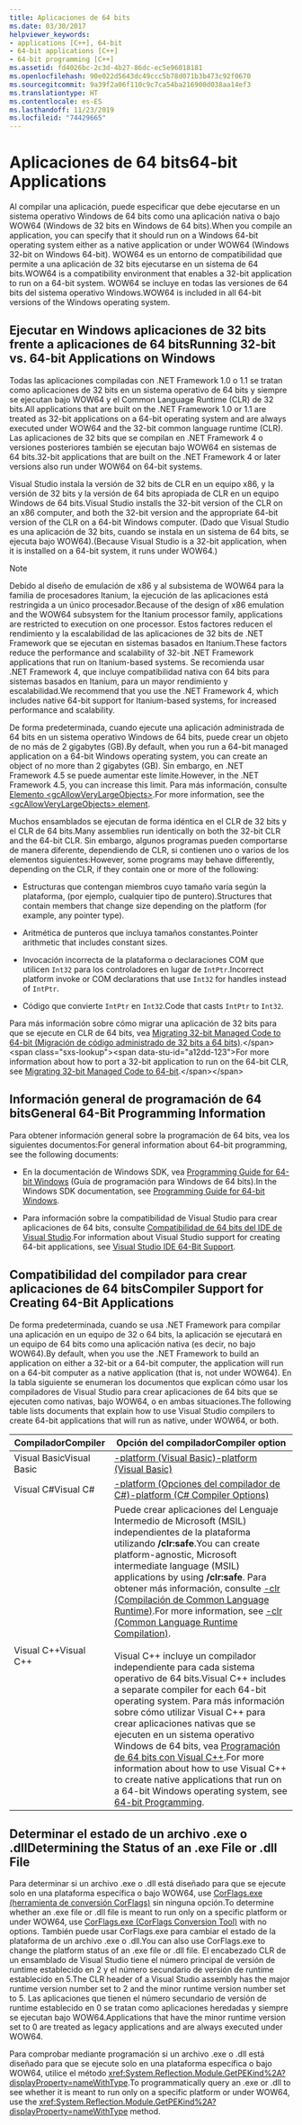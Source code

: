```yaml
---
title: Aplicaciones de 64 bits
ms.date: 03/30/2017
helpviewer_keywords:
- applications [C++], 64-bit
- 64-bit applications [C++]
- 64-bit programming [C++]
ms.assetid: fd4026bc-2c3d-4b27-86dc-ec5e96018181
ms.openlocfilehash: 90e022d5643dc49ccc5b78d071b3b473c92f0670
ms.sourcegitcommit: 9a39f2a06f110c9c7ca54ba216900d038aa14ef3
ms.translationtype: HT
ms.contentlocale: es-ES
ms.lasthandoff: 11/23/2019
ms.locfileid: "74429665"
---
```

# <a name="64-bit-applications"></a><span data-ttu-id="a12dd-102">Aplicaciones de 64 bits</span><span class="sxs-lookup"><span data-stu-id="a12dd-102">64-bit Applications</span></span>
<span data-ttu-id="a12dd-103">Al compilar una aplicación, puede especificar que debe ejecutarse en un sistema operativo Windows de 64 bits como una aplicación nativa o bajo WOW64 (Windows de 32 bits en Windows de 64 bits).</span><span class="sxs-lookup"><span data-stu-id="a12dd-103">When you compile an application, you can specify that it should run on a Windows 64-bit operating system either as a native application or under WOW64 (Windows 32-bit on Windows 64-bit).</span></span> <span data-ttu-id="a12dd-104">WOW64 es un entorno de compatibilidad que permite a una aplicación de 32 bits ejecutarse en un sistema de 64 bits.</span><span class="sxs-lookup"><span data-stu-id="a12dd-104">WOW64 is a compatibility environment that enables a 32-bit application to run on a 64-bit system.</span></span> <span data-ttu-id="a12dd-105">WOW64 se incluye en todas las versiones de 64 bits del sistema operativo Windows.</span><span class="sxs-lookup"><span data-stu-id="a12dd-105">WOW64 is included in all 64-bit versions of the Windows operating system.</span></span>  
  
## <a name="running-32-bit-vs-64-bit-applications-on-windows"></a><span data-ttu-id="a12dd-106">Ejecutar en Windows aplicaciones de 32 bits frente a aplicaciones de 64 bits</span><span class="sxs-lookup"><span data-stu-id="a12dd-106">Running 32-bit vs. 64-bit Applications on Windows</span></span>  
 <span data-ttu-id="a12dd-107">Todas las aplicaciones compiladas con .NET Framework 1.0 o 1.1 se tratan como aplicaciones de 32 bits en un sistema operativo de 64 bits y siempre se ejecutan bajo WOW64 y el Common Language Runtime (CLR) de 32 bits.</span><span class="sxs-lookup"><span data-stu-id="a12dd-107">All applications that are built on the .NET Framework 1.0 or 1.1 are treated as 32-bit applications on a 64-bit operating system and are always executed under WOW64 and the 32-bit common language runtime (CLR).</span></span> <span data-ttu-id="a12dd-108">Las aplicaciones de 32 bits que se compilan en .NET Framework 4 o versiones posteriores también se ejecutan bajo WOW64 en sistemas de 64 bits.</span><span class="sxs-lookup"><span data-stu-id="a12dd-108">32-bit applications that are built on the .NET Framework 4 or later versions also run under WOW64 on 64-bit systems.</span></span>  
  
 <span data-ttu-id="a12dd-109">Visual Studio instala la versión de 32 bits de CLR en un equipo x86, y la versión de 32 bits y la versión de 64 bits apropiada de CLR en un equipo Windows de 64 bits.</span><span class="sxs-lookup"><span data-stu-id="a12dd-109">Visual Studio installs the 32-bit version of the CLR on an x86 computer, and both the 32-bit version and the appropriate 64-bit version of the CLR on a 64-bit Windows computer.</span></span> <span data-ttu-id="a12dd-110">(Dado que Visual Studio es una aplicación de 32 bits, cuando se instala en un sistema de 64 bits, se ejecuta bajo WOW64).</span><span class="sxs-lookup"><span data-stu-id="a12dd-110">(Because Visual Studio is a 32-bit application, when it is installed on a 64-bit system, it runs under WOW64.)</span></span>  
  
> [!NOTE]
> <span data-ttu-id="a12dd-111">Debido al diseño de emulación de x86 y al subsistema de WOW64 para la familia de procesadores Itanium, la ejecución de las aplicaciones está restringida a un único procesador.</span><span class="sxs-lookup"><span data-stu-id="a12dd-111">Because of the design of x86 emulation and the WOW64 subsystem for the Itanium processor family, applications are restricted to execution on one processor.</span></span> <span data-ttu-id="a12dd-112">Estos factores reducen el rendimiento y la escalabilidad de las aplicaciones de 32 bits de .NET Framework que se ejecutan en sistemas basados en Itanium.</span><span class="sxs-lookup"><span data-stu-id="a12dd-112">These factors reduce the performance and scalability of 32-bit .NET Framework applications that run on Itanium-based systems.</span></span> <span data-ttu-id="a12dd-113">Se recomienda usar .NET Framework 4, que incluye compatibilidad nativa con 64 bits para sistemas basados en Itanium, para un mayor rendimiento y escalabilidad.</span><span class="sxs-lookup"><span data-stu-id="a12dd-113">We recommend that you use the .NET Framework 4, which includes native 64-bit support for Itanium-based systems, for increased performance and scalability.</span></span>  
  
 <span data-ttu-id="a12dd-114">De forma predeterminada, cuando ejecute una aplicación administrada de 64 bits en un sistema operativo Windows de 64 bits, puede crear un objeto de no más de 2 gigabytes (GB).</span><span class="sxs-lookup"><span data-stu-id="a12dd-114">By default, when you run a 64-bit managed application on a 64-bit Windows operating system, you can create an object of no more than 2 gigabytes (GB).</span></span> <span data-ttu-id="a12dd-115">Sin embargo, en .NET Framework 4.5 se puede aumentar este límite.</span><span class="sxs-lookup"><span data-stu-id="a12dd-115">However, in the .NET Framework 4.5, you can increase this limit.</span></span>  <span data-ttu-id="a12dd-116">Para más información, consulte [Elemento \<gcAllowVeryLargeObjects>](./configure-apps/file-schema/runtime/gcallowverylargeobjects-element.md).</span><span class="sxs-lookup"><span data-stu-id="a12dd-116">For more information, see the [\<gcAllowVeryLargeObjects> element](./configure-apps/file-schema/runtime/gcallowverylargeobjects-element.md).</span></span>  
  
 <span data-ttu-id="a12dd-117">Muchos ensamblados se ejecutan de forma idéntica en el CLR de 32 bits y el CLR de 64 bits.</span><span class="sxs-lookup"><span data-stu-id="a12dd-117">Many assemblies run identically on both the 32-bit CLR and the 64-bit CLR.</span></span> <span data-ttu-id="a12dd-118">Sin embargo, algunos programas pueden comportarse de manera diferente, dependiendo de CLR, si contienen uno o varios de los elementos siguientes:</span><span class="sxs-lookup"><span data-stu-id="a12dd-118">However, some programs may behave differently, depending on the CLR, if they contain one or more of the following:</span></span>  
  
- <span data-ttu-id="a12dd-119">Estructuras que contengan miembros cuyo tamaño varía según la plataforma, (por ejemplo, cualquier tipo de puntero).</span><span class="sxs-lookup"><span data-stu-id="a12dd-119">Structures that contain members that change size depending on the platform (for example, any pointer type).</span></span>  
  
- <span data-ttu-id="a12dd-120">Aritmética de punteros que incluya tamaños constantes.</span><span class="sxs-lookup"><span data-stu-id="a12dd-120">Pointer arithmetic that includes constant sizes.</span></span>  
  
- <span data-ttu-id="a12dd-121">Invocación incorrecta de la plataforma o declaraciones COM que utilicen `Int32` para los controladores en lugar de `IntPtr`.</span><span class="sxs-lookup"><span data-stu-id="a12dd-121">Incorrect platform invoke or COM declarations that use `Int32` for handles instead of `IntPtr`.</span></span>  
  
- <span data-ttu-id="a12dd-122">Código que convierte `IntPtr` en `Int32`.</span><span class="sxs-lookup"><span data-stu-id="a12dd-122">Code that casts `IntPtr` to `Int32`.</span></span>  
  
 <span data-ttu-id="a12dd-123">Para más información sobre cómo migrar una aplicación de 32 bits para que se ejecute en CLR de 64 bits, vea [Migrating 32-bit Managed Code to 64-bit (Migración de código administrado de 32 bits a 64 bits)](https://docs.microsoft.com/previous-versions/dotnet/articles/ms973190(v=msdn.10)).</span><span class="sxs-lookup"><span data-stu-id="a12dd-123">For more information about how to port a 32-bit application to run on the 64-bit CLR, see [Migrating 32-bit Managed Code to 64-bit](https://docs.microsoft.com/previous-versions/dotnet/articles/ms973190(v=msdn.10)).</span></span>  
  
## <a name="general-64-bit-programming-information"></a><span data-ttu-id="a12dd-124">Información general de programación de 64 bits</span><span class="sxs-lookup"><span data-stu-id="a12dd-124">General 64-Bit Programming Information</span></span>  
 <span data-ttu-id="a12dd-125">Para obtener información general sobre la programación de 64 bits, vea los siguientes documentos:</span><span class="sxs-lookup"><span data-stu-id="a12dd-125">For general information about 64-bit programming, see the following documents:</span></span>  
  
- <span data-ttu-id="a12dd-126">En la documentación de Windows SDK, vea [Programming Guide for 64-bit Windows](/windows/win32/winprog64/programming-guide-for-64-bit-windows) (Guía de programación para Windows de 64 bits).</span><span class="sxs-lookup"><span data-stu-id="a12dd-126">In the Windows SDK documentation, see [Programming Guide for 64-bit Windows](/windows/win32/winprog64/programming-guide-for-64-bit-windows).</span></span>  
  
- <span data-ttu-id="a12dd-127">Para información sobre la compatibilidad de Visual Studio para crear aplicaciones de 64 bits, consulte [Compatibilidad de 64 bits del IDE de Visual Studio](/visualstudio/ide/visual-studio-ide-64-bit-support).</span><span class="sxs-lookup"><span data-stu-id="a12dd-127">For information about Visual Studio support for creating 64-bit applications, see [Visual Studio IDE 64-Bit Support](/visualstudio/ide/visual-studio-ide-64-bit-support).</span></span>  
  
## <a name="compiler-support-for-creating-64-bit-applications"></a><span data-ttu-id="a12dd-128">Compatibilidad del compilador para crear aplicaciones de 64 bits</span><span class="sxs-lookup"><span data-stu-id="a12dd-128">Compiler Support for Creating 64-Bit Applications</span></span>  
 <span data-ttu-id="a12dd-129">De forma predeterminada, cuando se usa .NET Framework para compilar una aplicación en un equipo de 32 o 64 bits, la aplicación se ejecutará en un equipo de 64 bits como una aplicación nativa (es decir, no bajo WOW64).</span><span class="sxs-lookup"><span data-stu-id="a12dd-129">By default, when you use the .NET Framework to build an application on either a 32-bit or a 64-bit computer, the application will run on a 64-bit computer as a native application (that is, not under WOW64).</span></span> <span data-ttu-id="a12dd-130">En la tabla siguiente se enumeran los documentos que explican cómo usar los compiladores de Visual Studio para crear aplicaciones de 64 bits que se ejecuten como nativas, bajo WOW64, o en ambas situaciones.</span><span class="sxs-lookup"><span data-stu-id="a12dd-130">The following table lists documents that explain how to use Visual Studio compilers to create 64-bit applications that will run as native, under WOW64, or both.</span></span>  
  
|<span data-ttu-id="a12dd-131">Compilador</span><span class="sxs-lookup"><span data-stu-id="a12dd-131">Compiler</span></span>|<span data-ttu-id="a12dd-132">Opción del compilador</span><span class="sxs-lookup"><span data-stu-id="a12dd-132">Compiler option</span></span>|  
|--------------|---------------------|  
|<span data-ttu-id="a12dd-133">Visual Basic</span><span class="sxs-lookup"><span data-stu-id="a12dd-133">Visual Basic</span></span>|[<span data-ttu-id="a12dd-134">-platform (Visual Basic)</span><span class="sxs-lookup"><span data-stu-id="a12dd-134">-platform (Visual Basic)</span></span>](../visual-basic/reference/command-line-compiler/platform.md)|  
|<span data-ttu-id="a12dd-135">Visual C#</span><span class="sxs-lookup"><span data-stu-id="a12dd-135">Visual C#</span></span>|[<span data-ttu-id="a12dd-136">-platform (Opciones del compilador de C#)</span><span class="sxs-lookup"><span data-stu-id="a12dd-136">-platform (C# Compiler Options)</span></span>](../csharp/language-reference/compiler-options/platform-compiler-option.md)|  
|<span data-ttu-id="a12dd-137">Visual C++</span><span class="sxs-lookup"><span data-stu-id="a12dd-137">Visual C++</span></span>|<span data-ttu-id="a12dd-138">Puede crear aplicaciones del Lenguaje Intermedio de Microsoft (MSIL) independientes de la plataforma utilizando **/clr:safe**.</span><span class="sxs-lookup"><span data-stu-id="a12dd-138">You can create platform-agnostic, Microsoft intermediate language (MSIL) applications by using **/clr:safe**.</span></span> <span data-ttu-id="a12dd-139">Para obtener más información, consulte [-clr (Compilación de Common Language Runtime)](/cpp/build/reference/clr-common-language-runtime-compilation).</span><span class="sxs-lookup"><span data-stu-id="a12dd-139">For more information, see [-clr (Common Language Runtime Compilation)](/cpp/build/reference/clr-common-language-runtime-compilation).</span></span><br /><br /> <span data-ttu-id="a12dd-140">Visual C++ incluye un compilador independiente para cada sistema operativo de 64 bits.</span><span class="sxs-lookup"><span data-stu-id="a12dd-140">Visual C++ includes a separate compiler for each 64-bit operating system.</span></span> <span data-ttu-id="a12dd-141">Para más información sobre cómo utilizar Visual C++ para crear aplicaciones nativas que se ejecuten en un sistema operativo Windows de 64 bits, vea [Programación de 64 bits con Visual C++](/cpp/build/configuring-programs-for-64-bit-visual-cpp).</span><span class="sxs-lookup"><span data-stu-id="a12dd-141">For more information about how to use Visual C++ to create native applications that run on a 64-bit Windows operating system, see [64-bit Programming](/cpp/build/configuring-programs-for-64-bit-visual-cpp).</span></span>|  
  
## <a name="determining-the-status-of-an-exe-file-or-dll-file"></a><span data-ttu-id="a12dd-142">Determinar el estado de un archivo .exe o .dll</span><span class="sxs-lookup"><span data-stu-id="a12dd-142">Determining the Status of an .exe File or .dll File</span></span>  
 <span data-ttu-id="a12dd-143">Para determinar si un archivo .exe o .dll está diseñado para que se ejecute solo en una plataforma específica o bajo WOW64, use [CorFlags.exe (herramienta de conversión CorFlags)](./tools/corflags-exe-corflags-conversion-tool.md) sin ninguna opción.</span><span class="sxs-lookup"><span data-stu-id="a12dd-143">To determine whether an .exe file or .dll file is meant to run only on a specific platform or under WOW64, use [CorFlags.exe (CorFlags Conversion Tool)](./tools/corflags-exe-corflags-conversion-tool.md) with no options.</span></span> <span data-ttu-id="a12dd-144">También puede usar CorFlags.exe para cambiar el estado de la plataforma de un archivo .exe o .dll.</span><span class="sxs-lookup"><span data-stu-id="a12dd-144">You can also use CorFlags.exe to change the platform status of an .exe file or .dll file.</span></span> <span data-ttu-id="a12dd-145">El encabezado CLR de un ensamblado de Visual Studio tiene el número principal de versión de runtime establecido en 2 y el número secundario de versión de runtime establecido en 5.</span><span class="sxs-lookup"><span data-stu-id="a12dd-145">The CLR header of a Visual Studio assembly has the major runtime version number set to 2 and the minor runtime version number set to 5.</span></span> <span data-ttu-id="a12dd-146">Las aplicaciones que tienen el número secundario de versión de runtime establecido en 0 se tratan como aplicaciones heredadas y siempre se ejecutan bajo WOW64.</span><span class="sxs-lookup"><span data-stu-id="a12dd-146">Applications that have the minor runtime version set to 0 are treated as legacy applications and are always executed under WOW64.</span></span>  
  
 <span data-ttu-id="a12dd-147">Para comprobar mediante programación si un archivo .exe o .dll está diseñado para que se ejecute solo en una plataforma específica o bajo WOW64, utilice el método <xref:System.Reflection.Module.GetPEKind%2A?displayProperty=nameWithType>.</span><span class="sxs-lookup"><span data-stu-id="a12dd-147">To programmatically query an .exe or .dll to see whether it is meant to run only on a specific platform or under WOW64, use the <xref:System.Reflection.Module.GetPEKind%2A?displayProperty=nameWithType> method.</span></span>
